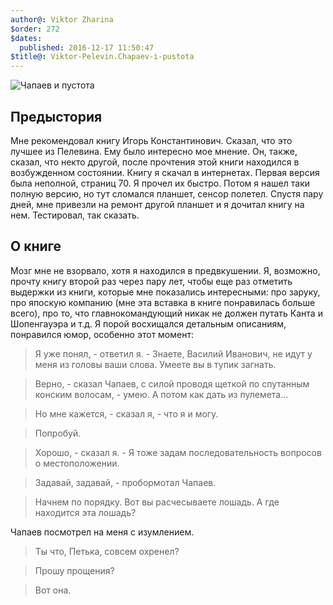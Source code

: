 ```yaml
---
author@: Viktor Zharina
$order: 272
$dates:
  published: 2016-12-17 11:50:47
$title@: Viktor-Pelevin.Chapaev-i-pustota
---
```

![Чапаев и пустота](/static/images/Chapaev.jpg)
## Предыстория
Мне рекомендовал книгу Игорь Константинович. Сказал, что это лучшее из Пелевина. Ему было интересно мое мнение. Он, также, сказал, что некто другой, после прочтения этой книги находился в возбужденном состоянии. 
Книгу я скачал в интернетах. Первая версия была неполной, страниц 70. Я прочел их быстро. Потом я нашел таки полную версию, но тут сломался планшет, сенсор полетел. Спустя пару дней, мне привезли на ремонт другой планшет и я дочитал книгу на нем. Тестировал, так сказать. 

## О книге
Мозг мне не взорвало, хотя я находился в предвкушении. Я, возможно, прочту книгу второй раз через пару лет, чтобы еще раз отметить выдержки из книги, которые мне показались интересными: про заруку, про япоскую компанию (мне эта вставка в книге понравилась больше всего), про то, что главнокомандующий никак не должен путать Канта и Шопенгауэра и т.д. Я порой восхищался детальным описаниям, понравился юмор, особенно этот момент:

> Я уже понял, - ответил я. - Знаете, Василий  Иванович,  не  идут  у меня из головы ваши слова. Умеете вы в тупик загнать.

> Верно, - сказал Чапаев, с силой проводя щеткой по спутанным конским волосам, - умею. А потом как дать из пулемета...

> Но мне кажется, - сказал я, - что я и могу. 

> Попробуй.

> Хорошо, - сказал я. - Я тоже задам  последовательность  вопросов  о местоположении.

> Задавай, задавай, - пробормотал Чапаев.

> Начнем по порядку. Вот вы расчесываете лошадь. А где находится  эта лошадь?

Чапаев посмотрел на меня с изумлением.

> Ты что, Петька, совсем охренел?

> Прошу прощения?

> Вот она.